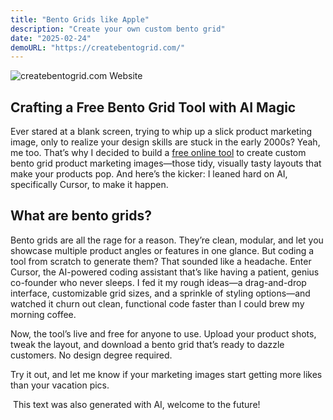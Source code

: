 ```yaml
---
title: "Bento Grids like Apple"
description: "Create your own custom bento grid"
date: "2025-02-24"
demoURL: "https://createbentogrid.com/"
---
```


![createbentogrid.com Website](/images/projects/createbentogrid.webp)

## Crafting a Free Bento Grid Tool with AI Magic

Ever stared at a blank screen, trying to whip up a slick product marketing image, only to realize your design skills are stuck in the early 2000s? Yeah, me too. That’s why I decided to build a [free online tool](https://createbentogrid.com/) to create custom bento grid product marketing images—those tidy, visually tasty layouts that make your products pop. And here’s the kicker: I leaned hard on AI, specifically Cursor, to make it happen.

## What are bento grids?

Bento grids are all the rage for a reason. They’re clean, modular, and let you showcase multiple product angles or features in one glance. But coding a tool from scratch to generate them? That sounded like a headache. Enter Cursor, the AI-powered coding assistant that’s like having a patient, genius co-founder who never sleeps. I fed it my rough ideas—a drag-and-drop interface, customizable grid sizes, and a sprinkle of styling options—and watched it churn out clean, functional code faster than I could brew my morning coffee.

Now, the tool’s live and free for anyone to use. Upload your product shots, tweak the layout, and download a bento grid that’s ready to dazzle customers. No design degree required.

Try it out, and let me know if your marketing images start getting more likes than your vacation pics.

​​​​​​​​​​​​​​​​​​​​​​​​​​​​​
This text was also generated with AI, welcome to the future!
